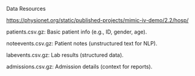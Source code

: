 Data Resources

https://physionet.org/static/published-projects/mimic-iv-demo/2.2/hosp/

patients.csv.gz: Basic patient info (e.g., ID, gender, age).  

noteevents.csv.gz: Patient notes (unstructured text for NLP).  

labevents.csv.gz: Lab results (structured data).  

admissions.csv.gz: Admission details (context for reports).

